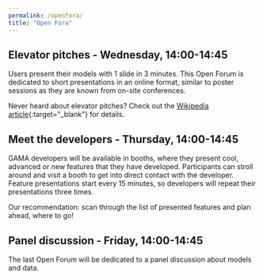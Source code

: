 ```yaml
---
permalink: /openfora/
title: "Open Fora"
---
```


## Elevator pitches - Wednesday, 14:00-14:45

Users present their models with 1 slide in 3 minutes. This Open Forum is dedicated to short presentations in an online format, similar to poster sessions as they are known from on-site conferences. 

Never heard about elevator pitches? Check out the [Wikipedia article](https://en.wikipedia.org/wiki/Elevator_pitch){:target="_blank"} for details.

## Meet the developers - Thursday, 14:00-14:45

GAMA developers will be available in booths, where they present cool, advanced or new features that they have developed. Participants can stroll around and visit a booth to get into direct contact with the developer. Feature presentations start every 15 minutes, so developers will repeat their presentations three times.

Our recommendation: scan through the list of presented features and plan ahead, where to go!

## Panel discussion - Friday, 14:00-14:45

The last Open Forum will be dedicated to a panel discussion about models and data.
